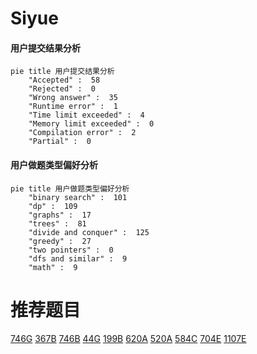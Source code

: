# Siyue

<!-- tabs:start -->



#### **用户提交结果分析**

```mermaid
pie title 用户提交结果分析
    "Accepted" :  58
    "Rejected" :  0
    "Wrong answer" :  35
    "Runtime error" :  1
    "Time limit exceeded" :  4
    "Memory limit exceeded" :  0
    "Compilation error" :  2
    "Partial" :  0
```

#### **用户做题类型偏好分析**

```mermaid
pie title 用户做题类型偏好分析
    "binary search" :  101
    "dp" :  109
    "graphs" :  17
    "trees" :  81
    "divide and conquer" :  125
    "greedy" :  27
    "two pointers" :  0
    "dfs and similar" :  9
    "math" :  9
```



<!-- tabs:end -->
# 推荐题目
[746G](https://codeforces.com/contest/746/problem/G)
[367B](https://codeforces.com/contest/367/problem/B)
[746B](https://codeforces.com/contest/746/problem/B)
[44G](https://codeforces.com/contest/44/problem/G)
[199B](https://codeforces.com/contest/199/problem/B)
[620A](https://codeforces.com/contest/620/problem/A)
[520A](https://codeforces.com/contest/520/problem/A)
[584C](https://codeforces.com/contest/584/problem/C)
[704E](https://codeforces.com/contest/704/problem/E)
[1107E](https://codeforces.com/contest/1107/problem/E)
